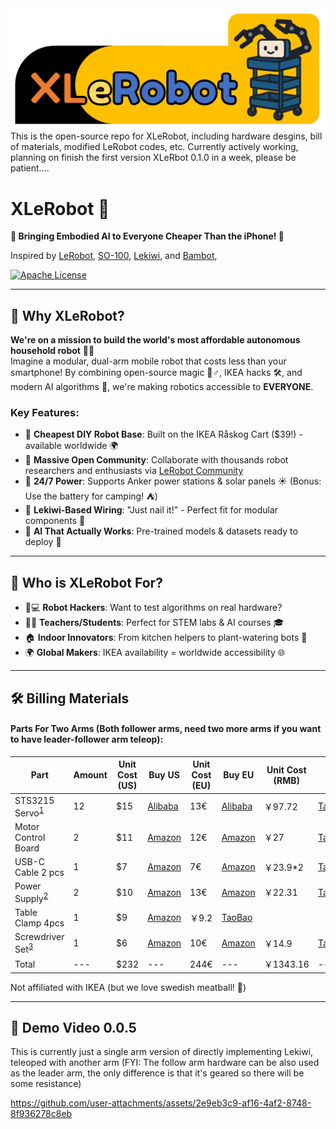 <img src="media/XLeRobot.png" alt="Alt text" width="1200" />
This is the open-source repo for XLeRobot, including hardware desgins, bill of materials, modified LeRobot codes, etc. Currently actively working, planning on finish the first version XLeRbot 0.1.0 in a week, please be patient....

# XLeRobot 🤖
**🚀 Bringing Embodied AI to Everyone Cheaper Than the iPhone! 📱**

Inspired by [LeRobot](https://github.com/huggingface/lerobot), [SO-100](https://github.com/TheRobotStudio/SO-ARM100), [Lekiwi](https://github.com/SIGRobotics-UIUC/LeKiwi), and [Bambot](https://github.com/timqian/bambot),


[![Apache License](https://img.shields.io/badge/License-Apache%202.0-blue.svg)](https://opensource.org/licenses/Apache-2.0)

---

## 🌟 Why XLeRobot? 
**We're on a mission to build the world's most affordable autonomous household robot** 🏡✨  
Imagine a modular, dual-arm mobile robot that costs less than your smartphone! By combining open-source magic 🧙♂️, IKEA hacks 🛠️, and modern AI algorithms 🤖, we're making robotics accessible to **EVERYONE**.

### Key Features:
- 🎯 **Cheapest DIY Robot Base**: Built on the IKEA Råskog Cart ($39!) - available worldwide 🌍
- 🤝 **Massive Open Community**: Collaborate with thousands robot researchers and enthusiasts via [LeRobot Community](https://github.com/huggingface/lerobot)
- 🔋 **24/7 Power**: Supports Anker power stations & solar panels ☀️ (Bonus: Use the battery for camping! ⛺)
- 🧩 **Lekiwi-Based Wiring**: "Just nail it!" - Perfect fit for modular components 🔨
- 🧠 **AI That Actually Works**: Pre-trained models & datasets ready to deploy 🚀

---

## 🎯 Who is XLeRobot For?
- 👩💻 **Robot Hackers**: Want to test algorithms on real hardware?
- 👨🏫 **Teachers/Students**: Perfect for STEM labs & AI courses 🎓
- 🏠 **Indoor Innovators**: From kitchen helpers to plant-watering bots 🌱
- 🌍 **Global Makers**: IKEA availability = worldwide accessibility 🌐

---

## 🛠️ Billing Materials
#### Parts For Two Arms (Both follower arms, need two more arms if you want to have leader-follower arm teleop):

| Part                                        | Amount | Unit Cost (US) | Buy US                                                                                                    | Unit Cost (EU) | Buy EU                                                                                            | Unit Cost (RMB) | Buy CN                                                                          |
| ------------------------------------------- | ------ | -------------- | --------------------------------------------------------------------------------------------------------- | -------------- | ------------------------------------------------------------------------------------------------- | --------------- | ------------------------------------------------------------------------------- |
| STS3215 Servo<sup>[1](#myfootnote1)</sup>   | 12     | $15            | [Alibaba](https://www.alibaba.com/product-detail/6PCS-7-4V-STS3215-Servos-for_1600523509006.html)         | 13€            | [Alibaba](https://www.alibaba.com/product-detail/6PCS-7-4V-STS3215-Servos-for_1600523509006.html) | ￥97.72         | [TaoBao](https://item.taobao.com/item.htm?id=712179366565&skuId=5268252241438)  |
| Motor Control Board                         | 2      | $11            | [Amazon](https://www.amazon.com/Waveshare-Integrates-Control-Circuit-Supports/dp/B0CTMM4LWK/)             | 12€            | [Amazon](https://www.amazon.fr/-/en/dp/B0CJ6TP3TP/)                                               | ￥27            | [TaoBao](https://detail.tmall.com/item.htm?id=738817173460&skuId=5096283384143) |
| USB-C Cable 2 pcs                           | 1      | $7             | [Amazon](https://www.amazon.com/Charging-etguuds-Charger-Braided-Compatible/dp/B0B8NWLLW2/?th=1)          | 7€             | [Amazon](https://www.amazon.fr/dp/B07BNF842T/)                                                    | ￥23.9\*2       | [TaoBao](https://detail.tmall.com/item.htm?id=44425281296&skuId=5611379016222)  |
| Power Supply<sup>[2](#myfootnote2)</sup>    | 2      | $10            | [Amazon](https://www.amazon.com/Facmogu-Switching-Transformer-Compatible-5-5x2-1mm/dp/B087LY41PV/)        | 13€            | [Amazon](https://www.amazon.fr/-/en/dp/B01HRR9GY4/)                                               | ￥22.31         | [TaoBao](https://item.taobao.com/item.htm?id=544824248494&skuId=4974994129990)  |
| Table Clamp 4pcs                            | 1      | $9             | [Amazon](https://www.amazon.com/TAODAN-Trigger-Ratchet-Woodworking-Processes/dp/B0DJNXF8WH?rps=1&sr=1-18) | ￥9.2          | [TaoBao](https://detail.tmall.com/item.htm?id=801399113134&skuId=5633627126649)                   |
| Screwdriver Set<sup>[3](#myfootnote3)</sup> | 1      | $6             | [Amazon](https://www.amazon.com/Precision-Phillips-Screwdriver-Electronics-Computer/dp/B0DB227RTH)        | 10€            | [Amazon](https://www.amazon.fr/dp/B08ZXVMVYD/)                                                    | ￥14.9          | [TaoBao](https://detail.tmall.com/item.htm?id=675684600845&skuId=4856851392176) |
| Total                                       | ---    | $232           | ---                                                                                                       | 244€           | ---                                                                                               | ￥1343.16       | ---                                                                             |

Not affiliated with IKEA (but we love swedish meatball! 🍝)

---

## 🎯 Demo Video 0.0.5

This is currently just a single arm version of directly implementing Lekiwi, teleoped with another arm 
(FYI: The follow arm hardware can be also used as the leader arm, the only difference is that it's geared so there will be some resistance)

https://github.com/user-attachments/assets/2e9eb3c9-af16-4af2-8748-8f936278c8eb



